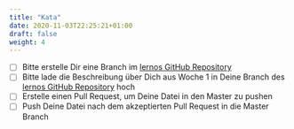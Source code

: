 ```yaml
---
title: "Kata"
date: 2020-11-03T22:25:21+01:00
draft: false
weight: 4
---
```


* [ ] Bitte erstelle Dir eine Branch im [lernos GitHub Repository](...)
* [ ] Bitte lade die Beschreibung über Dich aus Woche 1 in Deine Branch des [lernos GitHub Repository](...) hoch 
* [ ] Erstelle einen Pull Request, um Deine Datei in den Master zu pushen
* [ ] Push Deine Datei nach dem akzeptierten Pull Request in die Master Branch
